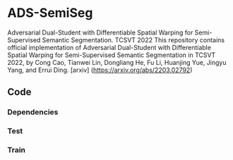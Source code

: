 # ADS-SemiSeg
Adversarial Dual-Student with Differentiable Spatial Warping for Semi-Supervised Semantic Segmentation. TCSVT 2022
This repository contains official implementation of Adversarial Dual-Student with Differentiable Spatial Warping for Semi-Supervised Semantic Segmentation in TCSVT 2022, by Cong Cao, Tianwei Lin, Dongliang He, Fu Li, Huanjing Yue, Jingyu Yang, and Errui Ding. [arxiv] (https://arxiv.org/abs/2203.02792)

## Code

### Dependencies

### Test

### Train
